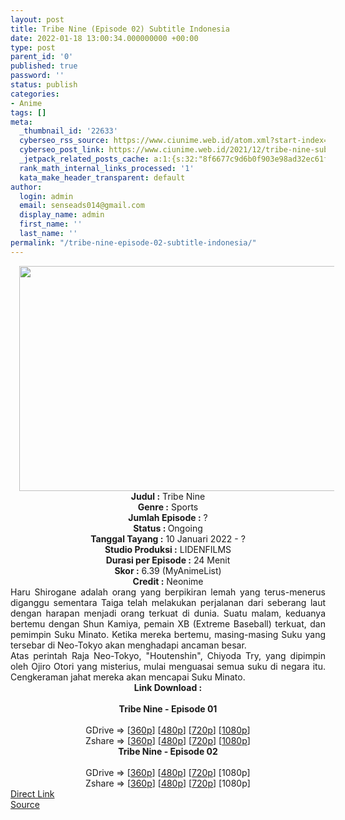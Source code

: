 ```yaml
---
layout: post
title: Tribe Nine (Episode 02) Subtitle Indonesia
date: 2022-01-18 13:00:34.000000000 +00:00
type: post
parent_id: '0'
published: true
password: ''
status: publish
categories:
- Anime
tags: []
meta:
  _thumbnail_id: '22633'
  cyberseo_rss_source: https://www.ciunime.web.id/atom.xml?start-index=1
  cyberseo_post_link: https://www.ciunime.web.id/2021/12/tribe-nine-subtitle-indonesia.html
  _jetpack_related_posts_cache: a:1:{s:32:"8f6677c9d6b0f903e98ad32ec61f8deb";a:2:{s:7:"expires";i:1652306647;s:7:"payload";a:3:{i:0;a:1:{s:2:"id";i:25198;}i:1;a:1:{s:2:"id";i:24521;}i:2;a:1:{s:2:"id";i:24890;}}}}
  rank_math_internal_links_processed: '1'
  kata_make_header_transparent: default
author:
  login: admin
  email: senseads014@gmail.com
  display_name: admin
  first_name: ''
  last_name: ''
permalink: "/tribe-nine-episode-02-subtitle-indonesia/"
---
```

<div class="separator" style="clear: both; text-align: center;"><a href="https://blogger.googleusercontent.com/img/a/AVvXsEgxQsbji_PPy2nsfwQCVOK6eXF9tl0SMKCDgVHiVhoH9SfJIkN-6EkIMSC8HEK2hWjZLznkavAYDEeQ_97Lbo7c-dmnXrTqTN0V4GTKl3yiCsVnnNsR6HGpWtFXKQnd4RkNqYKqce08rRPxnmU2ia1ZyBfc3k8fFhciwJ-oUhfB1uFLiVKCxaWIi62D=s1280" style="margin-left: 1em; margin-right: 1em;"><img border="0" data-original-height="720" data-original-width="1280" height="360" src="{{ site.baseurl }}/assets/2022/01/AVvXsEgxQsbji_PPy2nsfwQCVOK6eXF9tl0SMKCDgVHiVhoH9SfJIkN-6EkIMSC8HEK2hWjZLznkavAYDEeQ_97Lbo7c-dmnXrTqTN0V4GTKl3yiCsVnnNsR6HGpWtFXKQnd4RkNqYKqce08rRPxnmU2ia1ZyBfc3k8fFhciwJ-oUhfB1uFLiVKCxaWIi62D=w640-h360" width="640" /></a></div>
<div class="separator" style="clear: both; text-align: center;"></div>
<div style="text-align: center;"><b>Judul</b><b><b> </b>:</b> Tribe Nine</div>
<div style="text-align: center;"><b><b>Genre :</b></b> Sports</div>
<div style="text-align: center;"><b>Jumlah Episode :</b> ?<br /><b>Status :&nbsp;</b>Ongoing<br /><b>Tanggal Tayang :</b> 10 Januari 2022 - ?<br /><b>Studio Produksi :</b>&nbsp;LIDENFILMS<br /><b>Durasi per Episode :</b> 24 Menit</div>
<div style="text-align: center;"><b>Skor :</b> 6.39 (MyAnimeList)</div>
<div style="text-align: center;"><b>Credit :</b>&nbsp;Neonime</div>
<div style="text-align: center;"></div>
<div style="text-align: justify;">
<div>Haru Shirogane adalah orang yang berpikiran lemah yang terus-menerus diganggu sementara Taiga telah melakukan perjalanan dari seberang laut dengan harapan menjadi orang terkuat di dunia. Suatu malam, keduanya bertemu dengan Shun Kamiya, pemain XB (Extreme Baseball) terkuat, dan pemimpin Suku Minato. Ketika mereka bertemu, masing-masing Suku yang tersebar di Neo-Tokyo akan menghadapi ancaman besar.</div>
<div></div>
<div>Atas perintah Raja Neo-Tokyo, "Houtenshin", Chiyoda Try, yang dipimpin oleh Ojiro Otori yang misterius, mulai menguasai semua suku di negara itu. Cengkeraman jahat mereka akan mencapai Suku Minato.</div>
</div>
<div style="text-align: justify;"></div>
<div style="text-align: justify;"></div>
<div style="text-align: center;">
<div style="text-align: center;">
<div style="text-align: left;">
<div style="text-align: center;"><b>Link Download :</b></div>
<div style="text-align: center;"><b><br /></b></div>
<div style="text-align: center;"><span style="text-align: left;"><b>Tribe Nine&nbsp;</b></span><b>- Episode 01</b></div>
<div style="text-align: center;"><b><br /></b></div>
<div style="text-align: center;">GDrive =&gt; [<a href="https://acefile.co/f/64950510/trn-01-360p-samehadaku-care-mp4" target="_blank" rel="noopener">360p</a>] [<a href="https://acefile.co/f/64950518/trn-01-480p-samehadaku-care-mp4" target="_blank" rel="noopener">480p</a>] [<a href="https://acefile.co/f/64950903/trn-01-mp4hd-samehadaku-care-mp4" target="_blank" rel="noopener">720p</a>] [<a href="https://acefile.co/f/64951545/trn-01-fullhd-samehadaku-care-mp4" target="_blank" rel="noopener">1080p</a>]</div>
<div style="text-align: center;">Zshare =&gt; [<a href="https://www72.zippyshare.com/v/T2sm7cj6/file.html" target="_blank" rel="noopener">360p</a>] [<a href="https://www72.zippyshare.com/v/yMvTrkip/file.html" target="_blank" rel="noopener">480p</a>] [<a href="https://www18.zippyshare.com/v/p5GhWtCo/file.html" target="_blank" rel="noopener">720p</a>] [<a href="https://www10.zippyshare.com/v/XaccYKfI/file.html" target="_blank" rel="noopener">1080p</a>]</div>
<div style="text-align: center;"></div>
<div style="text-align: center;">
<div><span style="text-align: left;"><b>Tribe Nine&nbsp;</b></span><b>- Episode 02</b></div>
<div><b><br /></b></div>
<div>GDrive =&gt; [<a href="https://www.mp4upload.com/pa9cdj3d1bos" target="_blank" rel="noopener">360p</a>] [<a href="https://www.mp4upload.com/j29y3x5ws67e" target="_blank" rel="noopener">480p</a>] [<a href="https://www.mp4upload.com/a1ccdp8jewsy" target="_blank" rel="noopener">720p</a>] [1080p]</div>
<div>Zshare =&gt; [<a href="https://www34.zippyshare.com/v/d1IaxN9Q/file.html" target="_blank" rel="noopener">360p</a>] [<a href="https://www34.zippyshare.com/v/4T6exAo0/file.html" target="_blank" rel="noopener">480p</a>] [<a href="https://www34.zippyshare.com/v/VVFq5Txe/file.html" target="_blank" rel="noopener">720p</a>] [1080p]</div>
</div>
</div>
</div>
</div>
<link rel="stylesheet" href="https://cdnjs.cloudflare.com/ajax/libs/font-awesome/4.7.0/css/font-awesome.min.css" />
<div class="divbtn"> <a href="https://handymansurrender.com/fihup8buzv?key=94550f7ce39444073321dde3b8782f97" class="btn"><i class="fa fa-download"></i> Direct Link</a> <br /><a href="https://www.ciunime.web.id/2021/12/tribe-nine-subtitle-indonesia.html">Source</a> </div>

